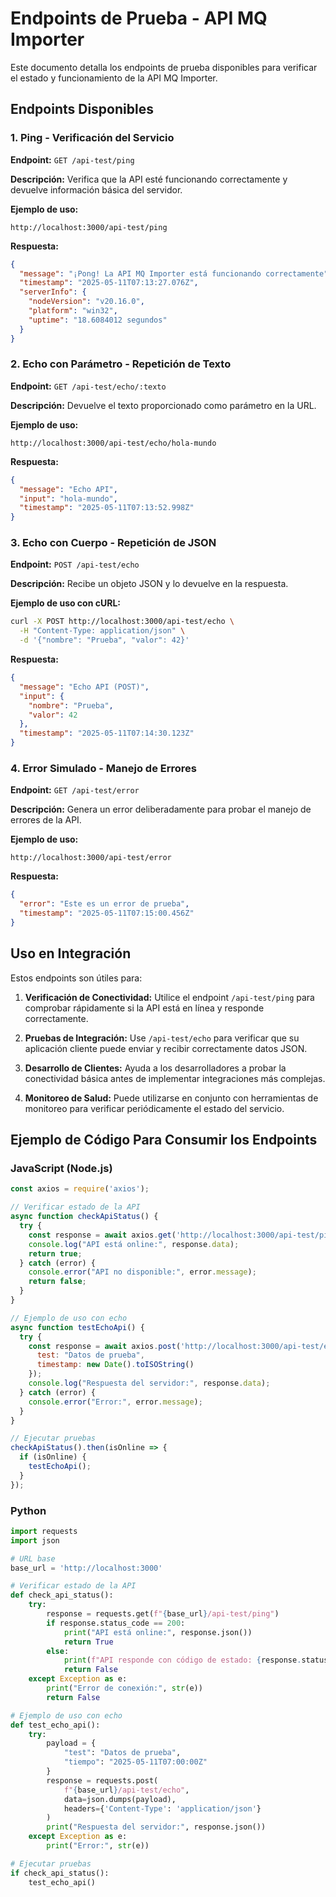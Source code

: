 # Endpoints de Prueba - API MQ Importer

Este documento detalla los endpoints de prueba disponibles para verificar el estado y funcionamiento de la API MQ Importer.

## Endpoints Disponibles

### 1. Ping - Verificación del Servicio

**Endpoint:** `GET /api-test/ping`

**Descripción:** Verifica que la API esté funcionando correctamente y devuelve información básica del servidor.

**Ejemplo de uso:**
```
http://localhost:3000/api-test/ping
```

**Respuesta:**
```json
{
  "message": "¡Pong! La API MQ Importer está funcionando correctamente",
  "timestamp": "2025-05-11T07:13:27.076Z",
  "serverInfo": {
    "nodeVersion": "v20.16.0",
    "platform": "win32",
    "uptime": "18.6084012 segundos"
  }
}
```

### 2. Echo con Parámetro - Repetición de Texto

**Endpoint:** `GET /api-test/echo/:texto`

**Descripción:** Devuelve el texto proporcionado como parámetro en la URL.

**Ejemplo de uso:**
```
http://localhost:3000/api-test/echo/hola-mundo
```

**Respuesta:**
```json
{
  "message": "Echo API",
  "input": "hola-mundo",
  "timestamp": "2025-05-11T07:13:52.998Z"
}
```

### 3. Echo con Cuerpo - Repetición de JSON

**Endpoint:** `POST /api-test/echo`

**Descripción:** Recibe un objeto JSON y lo devuelve en la respuesta.

**Ejemplo de uso con cURL:**
```bash
curl -X POST http://localhost:3000/api-test/echo \
  -H "Content-Type: application/json" \
  -d '{"nombre": "Prueba", "valor": 42}'
```

**Respuesta:**
```json
{
  "message": "Echo API (POST)",
  "input": {
    "nombre": "Prueba",
    "valor": 42
  },
  "timestamp": "2025-05-11T07:14:30.123Z"
}
```

### 4. Error Simulado - Manejo de Errores

**Endpoint:** `GET /api-test/error`

**Descripción:** Genera un error deliberadamente para probar el manejo de errores de la API.

**Ejemplo de uso:**
```
http://localhost:3000/api-test/error
```

**Respuesta:**
```json
{
  "error": "Este es un error de prueba",
  "timestamp": "2025-05-11T07:15:00.456Z"
}
```

## Uso en Integración

Estos endpoints son útiles para:

1. **Verificación de Conectividad:** Utilice el endpoint `/api-test/ping` para comprobar rápidamente si la API está en línea y responde correctamente.

2. **Pruebas de Integración:** Use `/api-test/echo` para verificar que su aplicación cliente puede enviar y recibir correctamente datos JSON.

3. **Desarrollo de Clientes:** Ayuda a los desarrolladores a probar la conectividad básica antes de implementar integraciones más complejas.

4. **Monitoreo de Salud:** Puede utilizarse en conjunto con herramientas de monitoreo para verificar periódicamente el estado del servicio.

## Ejemplo de Código Para Consumir los Endpoints

### JavaScript (Node.js)

```javascript
const axios = require('axios');

// Verificar estado de la API
async function checkApiStatus() {
  try {
    const response = await axios.get('http://localhost:3000/api-test/ping');
    console.log("API está online:", response.data);
    return true;
  } catch (error) {
    console.error("API no disponible:", error.message);
    return false;
  }
}

// Ejemplo de uso con echo
async function testEchoApi() {
  try {
    const response = await axios.post('http://localhost:3000/api-test/echo', {
      test: "Datos de prueba",
      timestamp: new Date().toISOString()
    });
    console.log("Respuesta del servidor:", response.data);
  } catch (error) {
    console.error("Error:", error.message);
  }
}

// Ejecutar pruebas
checkApiStatus().then(isOnline => {
  if (isOnline) {
    testEchoApi();
  }
});
```

### Python

```python
import requests
import json

# URL base
base_url = 'http://localhost:3000'

# Verificar estado de la API
def check_api_status():
    try:
        response = requests.get(f"{base_url}/api-test/ping")
        if response.status_code == 200:
            print("API está online:", response.json())
            return True
        else:
            print(f"API responde con código de estado: {response.status_code}")
            return False
    except Exception as e:
        print("Error de conexión:", str(e))
        return False

# Ejemplo de uso con echo
def test_echo_api():
    try:
        payload = {
            "test": "Datos de prueba",
            "tiempo": "2025-05-11T07:00:00Z"
        }
        response = requests.post(
            f"{base_url}/api-test/echo",
            data=json.dumps(payload),
            headers={'Content-Type': 'application/json'}
        )
        print("Respuesta del servidor:", response.json())
    except Exception as e:
        print("Error:", str(e))

# Ejecutar pruebas
if check_api_status():
    test_echo_api()
